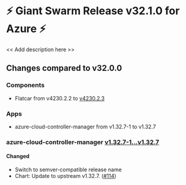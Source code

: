 # :zap: Giant Swarm Release v32.1.0 for Azure :zap:

<< Add description here >>

## Changes compared to v32.0.0

### Components

- Flatcar from v4230.2.2 to [v4230.2.3](https://www.flatcar-linux.org/releases/#release-4230.2.3)

### Apps

- azure-cloud-controller-manager from v1.32.7-1 to v1.32.7

### azure-cloud-controller-manager [v1.32.7-1...v1.32.7](https://github.com/giantswarm/azure-cloud-controller-manager-app/compare/v1.32.7-1...v1.32.7)

#### Changed

- Switch to semver-compatible release name
- Chart: Update to upstream v1.32.7. ([#114](https://github.com/giantswarm/azure-cloud-controller-manager-app/pull/114))
